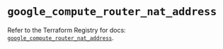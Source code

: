 # `google_compute_router_nat_address`

Refer to the Terraform Registry for docs: [`google_compute_router_nat_address`](https://registry.terraform.io/providers/hashicorp/google-beta/6.15.0/docs/resources/google_compute_router_nat_address).

